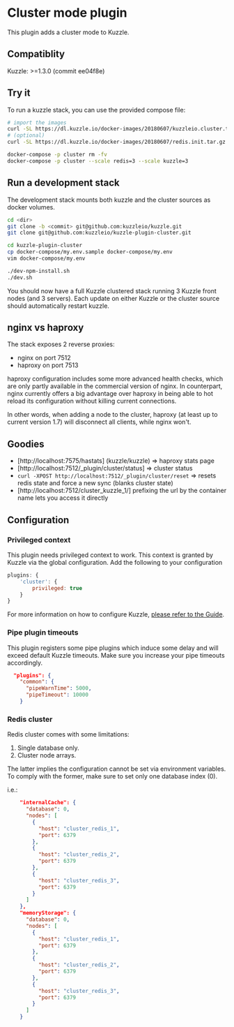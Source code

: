 
# Cluster mode plugin

This plugin adds a cluster mode to Kuzzle.

## Compatiblity

Kuzzle: >=1.3.0 (commit ee04f8e)

## Try it

To run a kuzzle stack, you can use the provided compose file:

```bash
# import the images
curl -SL https://dl.kuzzle.io/docker-images/20180607/kuzzleio.cluster.tar.gz | docker load
# (optional)
curl -SL https://dl.kuzzle.io/docker-images/20180607/redis.init.tar.gz | docker load

docker-compose -p cluster rm -fv
docker-compose -p cluster --scale redis=3 --scale kuzzle=3
```

## Run a development stack

The development stack mounts both kuzzle and the cluster sources as docker volumes.

```bash
cd <dir>
git clone -b <commit> git@github.com:kuzzleio/kuzzle.git
git clone git@github.com:kuzzleio/kuzzle-plugin-cluster.git

cd kuzzle-plugin-cluster
cp docker-compose/my.env.sample docker-compose/my.env
vim docker-compose/my.env

./dev-npm-install.sh
./dev.sh
```

You should now have a full Kuzzle clustered stack running 3 Kuzzle front nodes (and 3 servers).
Each update on either Kuzzle or the cluster source should automatically restart kuzzle.

## nginx vs haproxy

The stack exposes 2 reverse proxies:

* nginx on port 7512
* haproxy on port 7513

haproxy configuration includes some more advanced health checks, which are only partly available in the commercial version of nginx.
In counterpart, nginx currently offers a big advantage over haproxy in being able to hot reload its configuration without killing current connections.

In other words, when adding a node to the cluster, haproxy (at least up to current version 1.7) will disconnect all clients, while nginx won't.

## Goodies

* [http://localhost:7575/hastats] (kuzzle/kuzzle) => haproxy stats page
* [http://localhost:7512/_plugin/cluster/status] => cluster status
* `curl -XPOST http://localhost:7512/_plugin/cluster/reset` => resets redis state and force a new sync (blanks cluster state)
* [http://localhost:7512/cluster_kuzzle_1/] prefixing the url by the container name lets you access it directly

## Configuration

### Privileged context

This plugin needs privileged context to work. This context is granted by Kuzzle via the global configuration. Add the following to your configuration

```javascript
plugins: {
    'cluster': {
        privileged: true
    }
}
```

For more information on how to configure Kuzzle, [please refer to the Guide](http://docs.kuzzle.io/guide/#configuring-kuzzle).

### Pipe plugin timeouts

This plugin registers some pipe plugins which induce some delay and will exceed default Kuzzle timeouts. 
Make sure you increase your pipe timeouts accordingly.

```json
  "plugins": {
    "common": {
      "pipeWarnTime": 5000,
      "pipeTimeout": 10000
    }
```

### Redis cluster

Redis cluster comes with some limitations:

1. Single database only.
2. Cluster node arrays.

The latter implies the configuration cannot be set via environment variables.
To comply with the former, make sure to set only one database index (0).

i.e.:
```json
    "internalCache": {
      "database": 0,
      "nodes": [
        {
          "host": "cluster_redis_1",
          "port": 6379
        },
        {
          "host": "cluster_redis_2",
          "port": 6379
        },
        {
          "host": "cluster_redis_3",
          "port": 6379
        }
      ]
    },
    "memoryStorage": {
      "database": 0,
      "nodes": [
        {
          "host": "cluster_redis_1",
          "port": 6379
        },
        {
          "host": "cluster_redis_2",
          "port": 6379
        },
        {
          "host": "cluster_redis_3",
          "port": 6379
        }
      ]
    }
```


